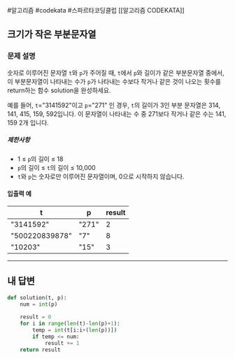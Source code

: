 #알고리즘 #codekata #스파르타코딩클럽 [[알고리즘 CODEKATA]]

## 크기가 작은 부분문자열

### 문제 설명

숫자로 이루어진 문자열 `t`와 `p`가 주어질 때, `t`에서 `p`와 길이가 같은 부분문자열 중에서, 이 부분문자열이 나타내는 수가 `p`가 나타내는 수보다 작거나 같은 것이 나오는 횟수를 return하는 함수 solution을 완성하세요.

예를 들어, `t`="3141592"이고 `p`="271" 인 경우, `t`의 길이가 3인 부분 문자열은 314, 141, 415, 159, 592입니다. 이 문자열이 나타내는 수 중 271보다 작거나 같은 수는 141, 159 2개 입니다.
##### 제한사항
- 1 ≤ `p`의 길이 ≤ 18
- `p`의 길이 ≤ `t`의 길이 ≤ 10,000
- `t`와 `p`는 숫자로만 이루어진 문자열이며, 0으로 시작하지 않습니다.
#### 입출력 예
|t|p|result|
|---|---|---|
|"3141592"|"271"|2|
|"500220839878"|"7"|8|
|"10203"|"15"|3|

---

## 내 답변

```python
def solution(t, p):
    num = int(p)
    
    result = 0
    for i in range(len(t)-len(p)+1):
        temp = int(t[i:i+(len(p))])
        if temp <= num:
            result += 1
    return result
```
 